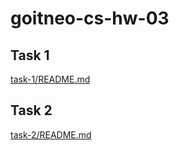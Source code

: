 # goitneo-cs-hw-03

## Task 1

[task-1/README.md](task-1/README.md)

## Task 2

[task-2/README.md](task-2/README.md)
